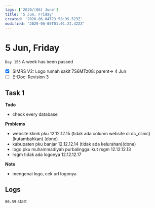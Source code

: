```yaml
---
tags: ['2020/[06] June']
title: '5 Jun, Friday'
created: '2020-06-04T23:58:39.523Z'
modified: '2020-06-05T01:01:22.422Z'
---
```


# 5 Jun, Friday

`Day 153` A week has been passed

- [x] SIMRS V2: Logo rumah sakit 7S6MTz08: parent-> 4 Jun
- [ ] E-Doc: Revision 3

## Task 1
**Todo**
- check every database

**Problems**
- website klinik pku 12.12.12.15 (tidak ada column website di dc_clinic) (kutambahkan) (done)
- kabupaten pku banjar 12.12.12.14 (tidak ada kelurahan)(done)
- logo pku muhammadiyah purbalingga ikut rsgm 12.12.12.13
- rsgm tidak ada logonya 12.12.12.17

**Note**
- mengenai logo, cek url logonya

## Logs
`06.59` start
